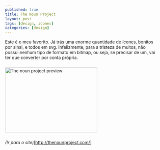 ```yaml
---
published: true
title: The Noun Project
layout: post
tags: [design, icones]
categories: [design]
---
```

Este é o meu favorito. Já trás uma enorme quantidade de ícones, bonitos por sinal, e todos em svg. Infelizmente, para a tristeza de muitos, não possui nenhum tipo de formato em bitmap, ou seja, se precisar de um, vai ter que converter por conta própria.

<img class="aligncenter wp-image-277 size-medium" style="margin-top:10px;margin-bottom:10px;" title="thenounproject" src="http://rnevesblog.files.wordpress.com/2012/11/thenounproject.png?w=300" alt="The noun project preview" width="300" height="211" />

*(Ir para o site)*[http://thenounproject.com/]